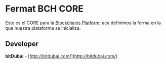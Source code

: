 # Fermat BCH CORE

Este es el CORE para la [Blockchains Platform](../BCH); aca definimos la forma en la que nuestra plataforma se inicializa.

## Developer

**bitDubai** - [http://bitdubai.com/](http://bitdubai.com/)

